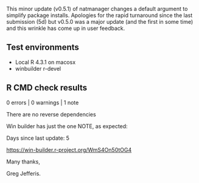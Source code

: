 This minor update (v0.5.1) of natmanager changes a default argument to simplify package
installs. Apologies for the rapid turnaround since the last submission (5d) but
v0.5.0 was a major update (and the first in some time) and this wrinkle has come
up in user feedback.

## Test environments

* Local R 4.3.1 on macosx
* winbuilder r-devel

## R CMD check results

0 errors | 0 warnings | 1 note

There are no reverse dependencies 

Win builder has just the one NOTE, as expected:

  Days since last update: 5

https://win-builder.r-project.org/WmS4On50tOG4

Many thanks,

Greg Jefferis.

